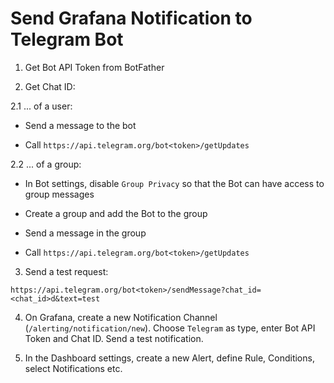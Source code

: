 # Send Grafana Notification to Telegram Bot


1. Get Bot API Token from BotFather

2. Get Chat ID:

  2.1 ... of a user:

  * Send a message to the bot

  * Call `https://api.telegram.org/bot<token>/getUpdates`

  2.2 ... of a group:

  * In Bot settings, disable `Group Privacy` so that the Bot can have access to group messages

  * Create a group and add the Bot to the group

  * Send a message in the group

  * Call `https://api.telegram.org/bot<token>/getUpdates`

3. Send a test request:

  ```
  https://api.telegram.org/bot<token>/sendMessage?chat_id=<chat_id>d&text=test
  ```

4. On Grafana, create a new Notification Channel (`/alerting/notification/new`). Choose `Telegram` as type, enter Bot API Token and Chat ID. Send a test notification.

5. In the Dashboard settings, create a new Alert, define Rule, Conditions, select Notifications etc.
